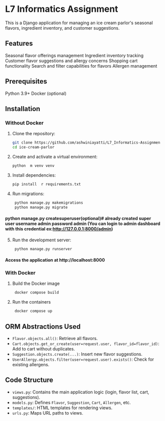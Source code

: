 # L7 Informatics Assignment

This is a Django application for managing an ice cream parlor's seasonal flavors, ingredient inventory, and customer suggestions.

## Features

  Seasonal flavor offerings management
  Ingredient inventory tracking
  Customer flavor suggestions and allergy concerns
  Shopping cart functionality
  Search and filter capabilities for flavors
  Allergen management

## Prerequisites

  Python 3.9+
  Docker (optional)

## Installation


### Without Docker

1. Clone the repository:
   ```bash
   git clone https://github.com/ashwiniayatti/L7_Informatics-Assignment.git
   cd ice-cream-parlor
2. Create and activate a virtual environment:
    ```bash
    python  m venv venv

3. Install dependencies:
    ```bash
    pip install  r requirements.txt

4. Run migrations:
    ```bash    
     python manage.py makemigrations
     python manage.py migrate
#### python manage.py createsuperuser(optional)# already created super user username admin password  admin (You can login to admin dashboard with this credential  ex:http://127.0.0.1:8000/admin)

5. Run the development server:
    ```bash
     python manage.py runserver
#### Access the application at http://localhost:8000

### With Docker 
1. Build the Docker image
    ```bash
     docker compose build
2. Run the containers
    ```bash
     docker compose up


## ORM Abstractions Used

- `Flavor.objects.all()`: Retrieve all flavors.
- `Cart.objects.get_or_create(user=request.user, flavor_id=flavor_id)`: Add to cart without duplicates.
- `Suggestion.objects.create(...)`: Insert new flavor suggestions.
- `UserAllergy.objects.filter(user=request.user).exists()`: Check for existing allergens.


## Code Structure

- `views.py`: Contains the main application logic (login, flavor list, cart, suggestions).
- `models.py`: Defines `Flavor`, `Suggestion`, `Cart`, `Allergen`, etc.
- `templates/`: HTML templates for rendering views.
- `urls.py`: Maps URL paths to views.


